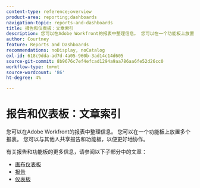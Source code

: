 ```yaml
---
content-type: reference;overview
product-area: reporting;dashboards
navigation-topic: reports-and-dashboards
title: 报告和仪表板：文章索引
description: 您可以在Adobe Workfront的报表中整理信息。 您可以在一个功能板上放置多个报表。 您可以与其他人共享报告和功能板，以便更好地协作。
author: Courtney
feature: Reports and Dashboards
recommendations: noDisplay, noCatalog
exl-id: 618c9dda-ad7d-4a05-960b-3ad14c14d605
source-git-commit: 8b9676c7ef4efcad1294a9aa786aa6fe52d26cc0
workflow-type: tm+mt
source-wordcount: '86'
ht-degree: 4%

---
```



# 报告和仪表板：文章索引

<!--Audited: 01/2024-->

您可以在Adobe Workfront的报表中整理信息。 您可以在一个功能板上放置多个报表。 您可以与其他人共享报告和功能板，以便更好地协作。

有关报告和功能板的更多信息，请参阅以下子部分中的文章：

* [画布仪表板](../reports-and-dashboards/canvas-dashboards/canvas-dashboards-overview.md)
* [报告](../reports-and-dashboards/reports/reports-overview.md)
* [仪表板](../reports-and-dashboards/dashboards/dashboards-overview.md)

